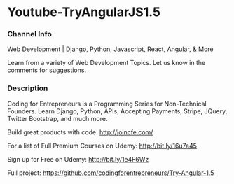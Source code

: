 # Youtube-TryAngularJS1.5

### Channel Info

Web Development | Django, Python, Javascript, React, Angular, & More

Learn from a variety of Web Development Topics. Let us know in the comments for suggestions.

### Description

Coding for Entrepreneurs is a Programming Series for Non-Technical Founders. Learn Django, Python, APIs, Accepting Payments, Stripe, JQuery, Twitter Bootstrap, and much more. 

Build great products with code: http://joincfe.com/

For a list of Full Premium Courses on Udemy: http://bit.ly/16u7a45

Sign up for Free on Udemy: http://bit.ly/1e4F6Wz

Full project: https://github.com/codingforentrepreneurs/Try-Angular-1.5
